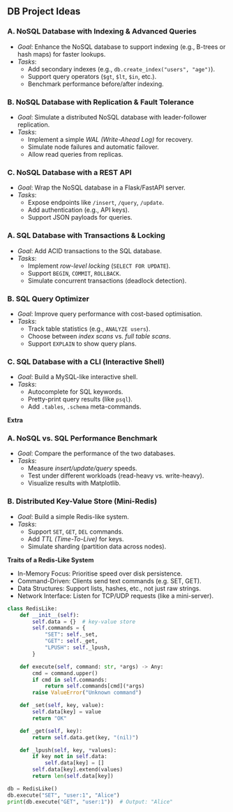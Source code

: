 ## DB Project Ideas

### A. NoSQL Database with Indexing & Advanced Queries

- *Goal*: Enhance the NoSQL database to support indexing (e.g., B-trees or hash maps) for faster lookups.  
- *Tasks*:  
  - Add secondary indexes (e.g., `db.create_index("users", "age")`).  
  - Support query operators (`$gt`, `$lt`, `$in`, etc.).  
  - Benchmark performance before/after indexing.  

### B. NoSQL Database with Replication & Fault Tolerance
- *Goal*: Simulate a distributed NoSQL database with leader-follower replication.  
- *Tasks*:  
  - Implement a simple *WAL (Write-Ahead Log)* for recovery.  
  - Simulate node failures and automatic failover.  
  - Allow read queries from replicas.  

### C. NoSQL Database with a REST API
- *Goal*: Wrap the NoSQL database in a Flask/FastAPI server.  
- *Tasks*:  
  - Expose endpoints like `/insert`, `/query`, `/update`.  
  - Add authentication (e.g., API keys).  
  - Support JSON payloads for queries.  

### A. SQL Database with Transactions & Locking
- *Goal*: Add ACID transactions to the SQL database.  
- *Tasks*:  
  - Implement *row-level locking* (`SELECT FOR UPDATE`).  
  - Support `BEGIN`, `COMMIT`, `ROLLBACK`.  
  - Simulate concurrent transactions (deadlock detection).  

### B. SQL Query Optimizer
- *Goal*: Improve query performance with cost-based optimisation.  
- *Tasks*:  
  - Track table statistics (e.g., `ANALYZE users`).  
  - Choose between *index scans* vs. *full table scans*.  
  - Support `EXPLAIN` to show query plans.  

### C. SQL Database with a CLI (Interactive Shell)
- *Goal*: Build a MySQL-like interactive shell.  
- *Tasks*:  
  - Autocomplete for SQL keywords.  
  - Pretty-print query results (like `psql`).  
  - Add `.tables`, `.schema` meta-commands.  


__Extra__

### A. NoSQL vs. SQL Performance Benchmark
- *Goal*: Compare the performance of the two databases.  
- *Tasks*:  
  - Measure *insert/update/query* speeds.  
  - Test under different workloads (read-heavy vs. write-heavy).  
  - Visualize results with Matplotlib.  

### B. Distributed Key-Value Store (Mini-Redis)
- *Goal*: Build a simple Redis-like system.
- *Tasks*:
  - Support `SET`, `GET`, `DEL` commands.
  - Add *TTL (Time-To-Live)* for keys.
  - Simulate sharding (partition data across nodes).

__Traits of a Redis-Like System__
  - In-Memory Focus: Prioritise speed over disk persistence.
  - Command-Driven: Clients send text commands (e.g. SET, GET).
  - Data Structures: Support lists, hashes, etc., not just raw strings.
  - Network Interface: Listen for TCP/UDP requests (like a mini-server).

```python
class RedisLike:
    def __init__(self):
        self.data = {}  # key-value store
        self.commands = {
            "SET": self._set,
            "GET": self._get,
            "LPUSH": self._lpush,
        }

    def execute(self, command: str, *args) -> Any:
        cmd = command.upper()
        if cmd in self.commands:
            return self.commands[cmd](*args)
        raise ValueError("Unknown command")

    def _set(self, key, value):
        self.data[key] = value
        return "OK"

    def _get(self, key):
        return self.data.get(key, "(nil)")

    def _lpush(self, key, *values):
        if key not in self.data:
            self.data[key] = []
        self.data[key].extend(values)
        return len(self.data[key])

db = RedisLike()
db.execute("SET", "user:1", "Alice")
print(db.execute("GET", "user:1"))  # Output: "Alice"
```
